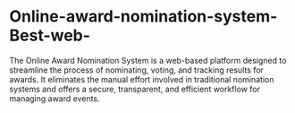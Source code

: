 # Online-award-nomination-system-Best-web-
The Online Award Nomination System is a web-based platform designed to streamline the process of nominating, voting, and tracking results for awards. It eliminates the manual effort involved in traditional nomination systems and offers a secure, transparent, and efficient workflow for managing award events.
